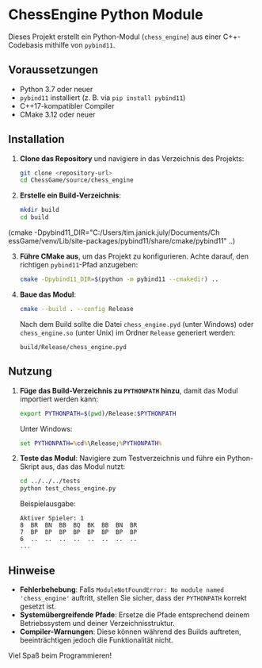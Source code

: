 # ChessEngine Python Module

Dieses Projekt erstellt ein Python-Modul (`chess_engine`) aus einer C++-Codebasis mithilfe von `pybind11`.

## Voraussetzungen

- Python 3.7 oder neuer
- `pybind11` installiert (z. B. via `pip install pybind11`)
- C++17-kompatibler Compiler
- CMake 3.12 oder neuer

## Installation

1. **Clone das Repository** und navigiere in das Verzeichnis des Projekts:
   ```bash
   git clone <repository-url>
   cd ChessGame/source/chess_engine
   ```

2. **Erstelle ein Build-Verzeichnis**:
   ```bash
   mkdir build
   cd build
   ```
(cmake -Dpybind11_DIR="C:/Users/tim.janick.july/Documents/Ch
essGame/venv/Lib/site-packages/pybind11/share/cmake/pybind11" ..)

3. **Führe CMake aus**, um das Projekt zu konfigurieren. Achte darauf, den richtigen `pybind11`-Pfad anzugeben:
   ```bash
   cmake -Dpybind11_DIR=$(python -m pybind11 --cmakedir) ..
   ```

4. **Baue das Modul**:
   ```bash
   cmake --build . --config Release
   ```

   Nach dem Build sollte die Datei `chess_engine.pyd` (unter Windows) oder `chess_engine.so` (unter Unix) im Ordner `Release` generiert werden:
   ```plaintext
   build/Release/chess_engine.pyd
   ```

## Nutzung

1. **Füge das Build-Verzeichnis zu `PYTHONPATH` hinzu**, damit das Modul importiert werden kann:
   ```bash
   export PYTHONPATH=$(pwd)/Release:$PYTHONPATH
   ```
   Unter Windows:
   ```cmd
   set PYTHONPATH=%cd%\Release;%PYTHONPATH%
   ```

2. **Teste das Modul**:
   Navigiere zum Testverzeichnis und führe ein Python-Skript aus, das das Modul nutzt:
   ```bash
   cd ../../../tests
   python test_chess_engine.py
   ```

   Beispielausgabe:
   ```plaintext
   Aktiver Spieler: 1
   8  BR  BN  BB  BQ  BK  BB  BN  BR
   7  BP  BP  BP  BP  BP  BP  BP  BP
   6  ..  ..  ..  ..  ..  ..  ..  ..
   ...
   ```

## Hinweise

- **Fehlerbehebung**:
  Falls `ModuleNotFoundError: No module named 'chess_engine'` auftritt, stellen Sie sicher, dass der `PYTHONPATH` korrekt gesetzt ist.
- **Systemübergreifende Pfade**:
  Ersetze die Pfade entsprechend deinem Betriebssystem und deiner Verzeichnisstruktur.
- **Compiler-Warnungen**:
  Diese können während des Builds auftreten, beeinträchtigen jedoch die Funktionalität nicht.

Viel Spaß beim Programmieren!
